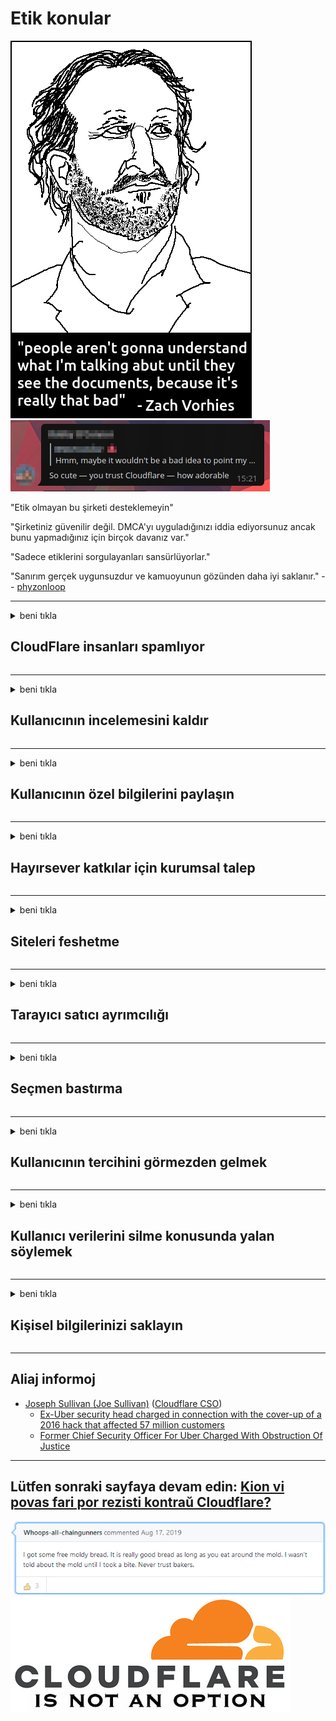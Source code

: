 # Etik konular

![](../image/itsreallythatbad.jpg)
![](../image/telegram/c81238387627b4bfd3dcd60f56d41626.jpg)

"Etik olmayan bu şirketi desteklemeyin"

"Şirketiniz güvenilir değil. DMCA'yı uyguladığınızı iddia ediyorsunuz ancak bunu yapmadığınız için birçok davanız var."

"Sadece etiklerini sorgulayanları sansürlüyorlar."

"Sanırım gerçek uygunsuzdur ve kamuoyunun gözünden daha iyi saklanır."  -- [phyzonloop](https://twitter.com/phyzonloop)


---


<details>
<summary>beni tıkla

## CloudFlare insanları spamlıyor
</summary>


Cloudflare, Cloudflare olmayan kullanıcılara spam e-postalar gönderiyor.

- Yalnızca kaydolan abonelere e-posta gönderin
- Kullanıcı "dur" dediğinde e-posta göndermeyi durdurun

Bu kadar basit. Ancak Cloudflare umursamıyor.
Cloudflare, hizmetlerini kullanmanın tüm spam gönderenleri veya saldırganları durdurabileceğini söyledi.
Cloudflare'yi etkinleştirmeden Cloudflare'yi nasıl durdurabiliriz?


| 🖼 | 🖼 |
| --- | --- |
| ![](../image/cfspam01.jpg) | ![](../image/cfspam03.jpg) |
| ![](../image/cfspam02.jpg) | ![](../image/cfspambrittany.jpg)<br>![](../image/cfspamtwtr.jpg) |

</details>

---

<details>
<summary>beni tıkla

## Kullanıcının incelemesini kaldır
</summary>


Cloudflare sansür olumsuz yorumlar.
Cloudflare önleyici metni Twitter'da yayınlarsanız, Cloudflare çalışanından "Hayır, değil" mesajıyla yanıt alma şansınız olur.
Herhangi bir inceleme sitesinde olumsuz bir inceleme gönderirseniz, onu sansürlemeye çalışırlar.


| 🖼 | 🖼 |
| --- | --- |
| ![](../image/cfcenrev_01.jpg)<br>![](../image/cfcenrev_02.jpg) | ![](../image/cfcenrev_03.jpg) |

</details>

---

<details>
<summary>beni tıkla

## Kullanıcının özel bilgilerini paylaşın
</summary>


Cloudflare'nin büyük bir taciz sorunu var.
Cloudflare, barındırılan siteler hakkında şikayette bulunanların kişisel bilgilerini paylaşır.
Bazen sizden gerçek kimliğinizi vermenizi isterler.
Tacize uğramak, saldırıya uğramak, dövülmek veya öldürülmek istemiyorsanız, Cloudflared web sitelerinden uzak durun.


| 🖼 | 🖼 |
| --- | --- |
| ![](../image/cfdox_what.jpg) | ![](../image/cfdox_swat.jpg) |
| ![](../image/cfdox_kill.jpg) | ![](../image/cfdox_threat.jpg) |
| ![](../image/cfdox_dox.jpg) | ![](../image/cfdox_ex1.jpg)<br>![](../image/cfdox_ex2.jpg) |

</details>

---

<details>
<summary>beni tıkla

## Hayırsever katkılar için kurumsal talep
</summary>


CloudFlare hayır amaçlı katkılar istiyor.
Bir Amerikan şirketinin, iyi nedenleri olan kar amacı gütmeyen kuruluşların yanı sıra hayır işleri istemesi oldukça ürkütücü.
İnsanları engellemeyi veya başkalarının zamanını boşa harcamayı seviyorsanız, Cloudflare çalışanları için pizza sipariş etmek isteyebilirsiniz.


![](../image/cfdonate.jpg)

</details>

---

<details>
<summary>beni tıkla

## Siteleri feshetme
</summary>


Siteniz aniden kapanırsa ne yapacaksınız?
Cloudflare'nin kullanıcının yapılandırmasını sildiğine veya herhangi bir uyarı vermeden, sessizce hizmeti durdurduğuna dair raporlar var.
Daha iyi bir sağlayıcı bulmanızı öneririz.

![](../image/cftmnt.jpg)

</details>

---

<details>
<summary>beni tıkla

## Tarayıcı satıcı ayrımcılığı
</summary>


CloudFlare, Firefox kullananlara Tor üzerinden Tor-Tarayıcı olmayan kullanıcılara düşmanca muamele ederken, tercihli muamele sağlar.
Özgür olmayan javascript çalıştırmayı haklı olarak reddeden Tor kullanıcıları da düşmanca muamele görürler.
Bu erişim eşitsizliği, ağ tarafsızlığının kötüye kullanılması ve gücün kötüye kullanılmasıdır.

![](../image/browdifftbcx.gif)

- Sol: Tor Tarayıcı, Sağ: Chrome. Aynı IP adresi.

![](../image/browserdiff.jpg)

- Sol: Tor Tarayıcı Javascript Devre Dışı, Çerez Etkin
- Sağ: Chrome Javascript Etkin, Çerez Devre Dışı

![](../image/cfsiryoublocked.jpg)

- Tor (Clearnet IP) olmadan QuteBrowser (küçük tarayıcı)

| ***Tarayıcı*** | ***Erişim tedavisi*** |
| --- | --- |
| Tor Browser (Javascript etkinleştirildi) | erişime izin verildi |
| Firefox (Javascript etkinleştirildi) | erişim azaldı |
| Chromium (Javascript etkinleştirildi) | erişim azaldı |
| Chromium or Firefox (Javascript devre dışı) | erişim reddedildi |
| Chromium or Firefox (Çerez devre dışı bırakıldı) | erişim reddedildi |
| QuteBrowser | erişim reddedildi |
| lynx | erişim reddedildi |
| w3m | erişim reddedildi |
| wget | erişim reddedildi |


Kolay zorlukları çözmek için neden Ses düğmesini kullanmıyorsunuz?

Evet, bir ses düğmesi var, ancak her zaman Tor üzerinden çalışmıyor.
Bu mesajı tıkladığınızda alacaksınız:

```
Daha sonra tekrar deneyin
Bilgisayarınız veya ağınız otomatik sorgular gönderiyor olabilir.
Kullanıcılarımızı korumak için isteğinizi şu anda işleme koyamıyoruz.
Daha fazla ayrıntı için yardım sayfamızı ziyaret edin
```

</details>

---

<details>
<summary>beni tıkla

## Seçmen bastırma
</summary>


ABD eyaletlerindeki seçmenler, ikamet ettikleri eyaletteki devlet bakanı web sitesi üzerinden nihai olarak oy kullanmak için kaydolurlar.
Cumhuriyet kontrolündeki devlet sekreterlikleri, Cloudflare aracılığıyla devlet sekreterinin web sitesine vekalet vererek seçmenleri bastırmaya çalışıyor.
Cloudflare'nın Tor kullanıcılarına yönelik düşmanca muamelesi, merkezi bir küresel gözetim noktası olarak MITM konumu ve genel olarak zararlı rolü, olası seçmenleri kaydolmaya isteksiz kılıyor.
Özellikle liberaller mahremiyeti benimseme eğilimindedir.
Seçmen kayıt formları, bir seçmenin siyasi eğilimi, kişisel fiziksel adresi, sosyal güvenlik numarası ve doğum tarihi hakkında hassas bilgiler toplar.
Çoğu eyalet, bu bilgilerin yalnızca bir alt kümesini halka açık hale getirir, ancak Cloudflare, bir kişi oy vermek için kaydolduğunda tüm bu bilgileri görür.

Devlet veri girişi sekreteri personel çalışanları, verileri girmek için büyük olasılıkla Cloudflare web sitesini kullanacağından, kağıt kaydının Cloudflare'yi engellemediğini unutmayın.

| 🖼 | 🖼 |
| --- | --- |
| ![](../image/cfvotm_01.jpg) | ![](../image/cfvotm_02.jpg) |

- Change.org, oy toplamak ve harekete geçmek için ünlü bir web sitesidir.
“her yerdeki insanlar kampanyalar başlatıyor, destekçileri harekete geçiriyor ve çözümlere yön vermek için karar vericilerle çalışıyor.”
Ne yazık ki, Cloudflare'nin agresif filtresi nedeniyle birçok kişi change.org'u görüntüleyemiyor.
Dilekçeyi imzalamaları engelleniyor, böylece demokratik bir sürecin dışında kalıyorlar.
OpenPetition gibi diğer bulut içermeyen platformların kullanılması sorunun çözülmesine yardımcı olur.

| 🖼 | 🖼 |
| --- | --- |
| ![](../image/changeorgasn.jpg) | ![](../image/changeorgtor.jpg) |

- Cloudflare'nin "Atina Projesi", eyalet ve yerel seçim web sitelerine kurumsal düzeyde ücretsiz koruma sağlar.
"Seçmenleri seçim bilgilerine ve seçmen kayıtlarına erişebilir" dediler, ancak bu bir yalan çünkü birçok kişi siteye hiç göz atamıyor.

</details>

---

<details>
<summary>beni tıkla

## Kullanıcının tercihini görmezden gelmek
</summary>


Bir şeyi devre dışı bırakırsanız, bununla ilgili hiçbir e-posta almamayı beklersiniz.
Cloudflare, kullanıcının tercihini görmezden gelir ve verileri müşterinin izni olmadan üçüncü taraf şirketlerle paylaşır.
Ücretsiz planlarını kullanıyorsanız, bazen size aylık abonelik satın almanızı isteyen e-posta gönderirler.

![](../image/cfviopl_tp.jpg)

</details>

---

<details>
<summary>beni tıkla

## Kullanıcı verilerini silme konusunda yalan söylemek
</summary>


Bu eski cloudflare müşterisinin bloguna göre, Cloudflare hesapları silme konusunda yalan söylüyor.
Günümüzde birçok şirket, hesabınızı kapattıktan veya kaldırdıktan sonra verilerinizi saklamaktadır.
İyi şirketlerin çoğu gizlilik politikalarında bundan bahsediyor.
Cloudflare? Hayır.

```
2019-08-05 CloudFlare, hesabımı kaldırdıklarına dair bana onay gönderdi.
2019-10-02 CloudFlare'den "müşteri olduğum için" bir e-posta aldım
```

Cloudflare, "kaldır" kelimesini bilmiyordu.
Gerçekten kaldırılmışsa, bu eski müşteri neden bir e-posta aldı?
Ayrıca Cloudflare'nın gizlilik politikasının bundan bahsetmediğini de belirtti.

```
Yeni gizlilik politikaları, verilerin bir yıl boyunca saklanmasından bahsetmiyor.
```

![](../image/cfviopl_notdel.jpg)

Gizlilik politikaları bir YALAN ise Cloudflare'ye nasıl güvenebilirsiniz?

</details>

---

<details>
<summary>beni tıkla

## Kişisel bilgilerinizi saklayın
</summary>


Cloudflare hesabını silmek zor seviyededir.

```
"Hesap" kategorisini kullanarak bir destek bileti gönderin,
ve mesaj gövdesinde hesabın silinmesini talep edin.
Silme talebinde bulunmadan önce hesabınıza hiçbir etki alanı veya kredi kartı eklememelisiniz.
```

Bu onay e-postasını alacaksınız.

![](../image/cf_deleteandkeep.jpg)

"Silme talebinizi işleme koymaya başladık" ancak "Kişisel bilgilerinizi saklamaya devam edeceğiz".

Buna "güvenebilir misin"?

</details>

---

## Aliaj informoj

- [Joseph Sullivan (Joe Sullivan)](../cloudflare_inc/cloudflare_members.md) ([Cloudflare CSO](https://twitter.com/eastdakota/status/1296522269313785862))
  - [Ex-Uber security head charged in connection with the cover-up of a 2016 hack that affected 57 million customers](https://www.businessinsider.com/uber-data-hack-security-head-joe-sullivan-charged-cover-up-2020-8)
  - [Former Chief Security Officer For Uber Charged With Obstruction Of Justice](https://www.justice.gov/usao-ndca/pr/former-chief-security-officer-uber-charged-obstruction-justice)


---

## Lütfen sonraki sayfaya devam edin:   [Kion vi povas fari por rezisti kontraŭ Cloudflare?](tr.action.md)

![](../image/freemoldybread.jpg)
![](../image/cfisnotanoption.jpg)
